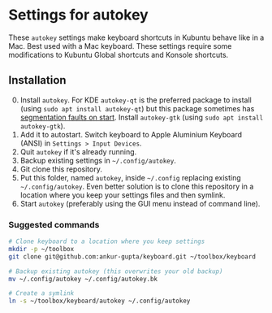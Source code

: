 # Settings for autokey 

These `autokey` settings make keyboard shortcuts in Kubuntu behave like in a Mac. Best used with a Mac keyboard. These settings require some modifications to Kubuntu Global shortcuts and Konsole shortcuts.

## Installation

0. Install `autokey`. For KDE `autokey-qt` is the preferred package to install (using `sudo apt install autokey-qt`) but this package sometimes has [segmentation faults on start](https://bugs.launchpad.net/ubuntu/+source/autokey/+bug/1633379). Install `autokey-gtk` (using `sudo apt install autokey-gtk`).
1. Add it to autostart. Switch keyboard to Apple Aluminium Keyboard (ANSI) in `Settings > Input Devices`.
2. Quit `autokey` if it's already running.
3. Backup existing settings in `~/.config/autokey`.
4. Git clone this repository.
5. Put this folder, named `autokey`, inside `~/.config` replacing existing
`~/.config/autokey`. Even better solution is to clone this repository in a location where you keep your settings files and then symlink.
6. Start `autokey` (preferably using the GUI menu instead of command line).

### Suggested commands

```bash
# Clone keyboard to a location where you keep settings
mkdir -p ~/toolbox
git clone git@github.com:ankur-gupta/keyboard.git ~/toolbox/keyboard

# Backup existing autokey (this overwrites your old backup)
mv ~/.config/autokey ~/.config/autokey.bk

# Create a symlink
ln -s ~/toolbox/keyboard/autokey ~/.config/autokey
```